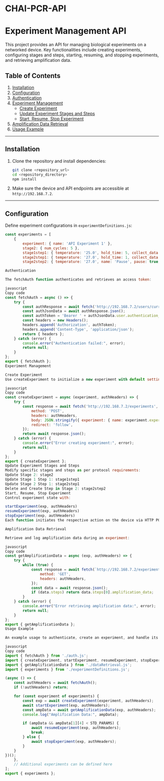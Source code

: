 # CHAI-PCR-API
# Experiment Management API

This project provides an API for managing biological experiments on a networked device. Key functionalities include creating experiments, configuring stages and steps, starting, resuming, and stopping experiments, and retrieving amplification data.

## Table of Contents
1. [Installation](#installation)
2. [Configuration](#configuration)
3. [Authentication](#authentication)
4. [Experiment Management](#experiment-management)
    - [Create Experiment](#create-experiment)
    - [Update Experiment Stages and Steps](#update-experiment-stages-and-steps)
    - [Start, Resume, Stop Experiment](#start-resume-stop-experiment)
5. [Amplification Data Retrieval](#amplification-data-retrieval)
6. [Usage Example](#usage-example)

---

## Installation
1. Clone the repository and install dependencies:
    ```bash
    git clone <repository_url>
    cd <repository_directory>
    npm install
    ```
2. Make sure the device and API endpoints are accessible at `http://192.168.7.2`.

---

## Configuration
Define experiment configurations in `experimentDefinitions.js`:
```javascript
const experiments = [
    {
        experiment: { name: 'API Experiment 1' },
        stage2: { num_cycles: 5 },
        stage1step1: { temperature: '25.0', hold_time: 5, collect_data: true },
        stage2step1: { temperature: '27.0', hold_time: 1, collect_data: true },
        stage2step2: { temperature: '27.0', name: 'Pause', pause: true, collect_data: false },

Authentication

The fetchAuth function authenticates and retrieves an access token:

javascript
Copy code
const fetchAuth = async () => {
    try {
        const authResponse = await fetch('http://192.168.7.2/users/current');
        const authJsonData = await authResponse.json();
        const authToken = 'Bearer ' + authJsonData.user.authentication_token.toString();
        const headers = new Headers();
        headers.append('Authorization', authToken);
        headers.append('Content-Type', 'application/json');
        return { headers };
    } catch (error) {
        console.error("Authentication failed:", error);
        return null;
    }
};
export { fetchAuth };
Experiment Management

Create Experiment
Use createExperiment to initialize a new experiment with default settings:

javascript
Copy code
const createExperiment = async (experiment, authHeaders) => {
    try {
        const response = await fetch('http://192.168.7.2/experiments', {
            method: 'POST',
            headers: authHeaders,
            body: JSON.stringify({ experiment: { name: experiment.experiment.name } }),
            redirect: 'follow',
        });
        return await response.json();
    } catch (error) {
        console.error("Error creating experiment:", error);
        return null;
    }
};
export { createExperiment };
Update Experiment Stages and Steps
Modify specific stages and steps as per protocol requirements:
Update Stage 2: stage2
Update Stage 1 Step 1: stage1step1
Update Stage 2 Step 1: stage2step1
Delete and Create Step in Stage 2: stage2step2
Start, Resume, Stop Experiment
Control experiment state with:

startExperiment(exp, authHeaders)
resumeExperiment(exp, authHeaders)
stopExperiment(exp, authHeaders)
Each function initiates the respective action on the device via HTTP POST requests.

Amplification Data Retrieval

Retrieve and log amplification data during an experiment:

javascript
Copy code
const getAmplificationData = async (exp, authHeaders) => {
    try {
        while (true) {
            const response = await fetch(`http://192.168.7.2/experiments/${exp.experiment.id}/amplification_data`, {
                method: 'GET',
                headers: authHeaders,
            });
            const data = await response.json();
            if (data.steps) return data.steps[0].amplification_data;
        }
    } catch (error) {
        console.error("Error retrieving amplification data:", error);
        return null;
    }
};
export { getAmplificationData };
Usage Example

An example usage to authenticate, create an experiment, and handle its flow:

javascript
Copy code
import { fetchAuth } from './auth.js';
import { createExperiment, startExperiment, resumeExperiment, stopExperiment } from './experiment.js';
import { getAmplificationData } from './dataRetrieval.js';
import { experiments } from './experimentDefinitions.js';

(async () => {
    const authHeaders = await fetchAuth();
    if (!authHeaders) return;

    for (const experiment of experiments) {
        const exp = await createExperiment(experiment, authHeaders);
        await startExperiment(exp, authHeaders);
        const ampData = await getAmplificationData(exp, authHeaders);
        console.log("Amplification Data:", ampData);

        if (ampData && ampData[1][4] < STD_PARAMS) {
            await resumeExperiment(exp, authHeaders);
            break;
        } else {
            await stopExperiment(exp, authHeaders);
        }
    }
})();
    },
    // Additional experiments can be defined here
];
export { experiments };

